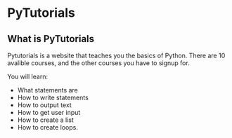 # PyTutorials

## What is PyTutorials
Pytutorials is a website that teaches you the basics of Python.
There are 10 avalible courses, and the other courses you have to signup for.

You will learn:
* What statements are
* How to write statements
* How to output text
* How to get user input
* How to create a list
* How to create loops.
